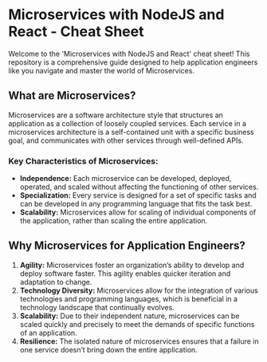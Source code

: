 # Microservices with NodeJS and React - Cheat Sheet

Welcome to the 'Microservices with NodeJS and React' cheat sheet! This repository is a comprehensive guide designed to help application engineers like you navigate and master the world of Microservices.

## What are Microservices?

Microservices are a software architecture style that structures an application as a collection of loosely coupled services. Each service in a microservices architecture is a self-contained unit with a specific business goal, and communicates with other services through well-defined APIs.

### Key Characteristics of Microservices:

- **Independence:** Each microservice can be developed, deployed, operated, and scaled without affecting the functioning of other services.
- **Specialization:** Every service is designed for a set of specific tasks and can be developed in any programming language that fits the task best.
- **Scalability:** Microservices allow for scaling of individual components of the application, rather than scaling the entire application.

## Why Microservices for Application Engineers?

1. **Agility:** Microservices foster an organization’s ability to develop and deploy software faster. This agility enables quicker iteration and adaptation to change.
2. **Technology Diversity:** Microservices allow for the integration of various technologies and programming languages, which is beneficial in a technology landscape that continually evolves.
3. **Scalability:** Due to their independent nature, microservices can be scaled quickly and precisely to meet the demands of specific functions of an application.
4. **Resilience:** The isolated nature of microservices ensures that a failure in one service doesn’t bring down the entire application.
